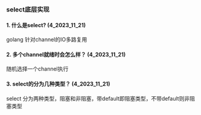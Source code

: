### select底层实现

#### 1. 什么是select? (4_2023_11_21)
golang 针对channel的IO多路复用

#### 2. 多个channel就绪时会怎么样？ (4_2023_11_21)
随机选择一个channel执行

#### 3. select的分为几种类型？  (4_2023_11_21)
select 分为两种类型，阻塞和非阻塞，带default即阻塞类型，不带default则非阻塞类型
